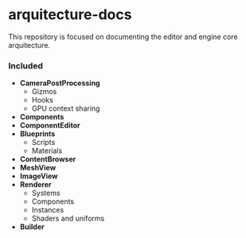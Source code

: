 # arquitecture-docs

This repository is focused on documenting the editor and engine core arquitecture.

### Included

- **CameraPostProcessing**
  - Gizmos
  - Hooks 
  - GPU context sharing
- **Components**
- **ComponentEditor**
- **Blueprints**
  - Scripts
  - Materials
- **ContentBrowser**
- **MeshView**
- **ImageView**
- **Renderer**
  - Systems
  - Components
  - Instances
  - Shaders and uniforms
- **Builder**
